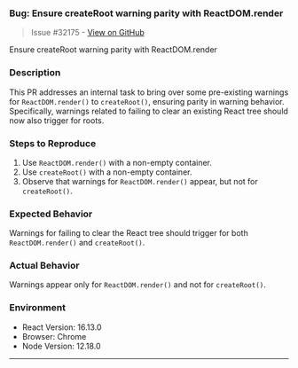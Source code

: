 ### Bug: Ensure createRoot warning parity with ReactDOM.render

> Issue #32175 - [View on GitHub](https://github.com/facebook/react/issues/32175)

Ensure createRoot warning parity with ReactDOM.render

### Description

This PR addresses an internal task to bring over some pre-existing warnings for `ReactDOM.render()` to `createRoot()`, ensuring parity in warning behavior. Specifically, warnings related to failing to clear an existing React tree should now also trigger for roots.

### Steps to Reproduce

1. Use `ReactDOM.render()` with a non-empty container.
2. Use `createRoot()` with a non-empty container.
3. Observe that warnings for `ReactDOM.render()` appear, but not for `createRoot()`.

### Expected Behavior

Warnings for failing to clear the React tree should trigger for both `ReactDOM.render()` and `createRoot()`.

### Actual Behavior

Warnings appear only for `ReactDOM.render()` and not for `createRoot()`.

### Environment

- React Version: 16.13.0
- Browser: Chrome
- Node Version: 12.18.0


---

